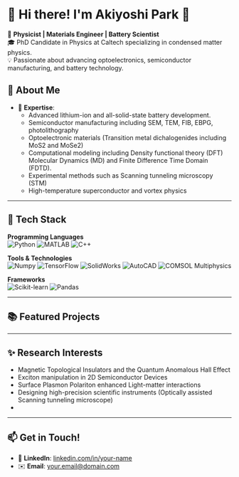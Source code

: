 # 👋 Hi there! I'm Akiyoshi Park 🦊

🔬 **Physicist | Materials Engineer | Battery Scientist**  
🎓 PhD Candidate in Physics at Caltech specializing in condensed matter physics.  
💡 Passionate about advancing optoelectronics, semiconductor manufacturing, and battery technology.  

## 🌟 About Me  
- 🧪 **Expertise**:  
  - Advanced lithium-ion and all-solid-state battery development.  
  - Semiconductor manufacturing including SEM, TEM, FIB, EBPG, photolithography  
  - Optoelectronic materials (Transition metal dichalogenides including MoS2 and MoSe2)  
  - Computational modeling including Density functional theory (DFT) Molecular Dynamics (MD) and Finite Difference Time Domain (FDTD).  
  - Experimental methods such as Scanning tunneling microscopy (STM)  
  - High-temperature superconductor and vortex physics  
---

## 🔧 Tech Stack  

**Programming Languages**  
![Python](https://img.shields.io/badge/Python-3776AB?style=for-the-badge&logo=python&logoColor=white)
![MATLAB](https://img.shields.io/badge/MATLAB-0076A8?style=for-the-badge&logo=mathworks&logoColor=white)
![C++](https://img.shields.io/badge/C++-00599C?style=for-the-badge&logo=cplusplus&logoColor=white)  

**Tools & Technologies**  
![Numpy](https://img.shields.io/badge/NumPy-013243?style=for-the-badge&logo=numpy&logoColor=white)
![TensorFlow](https://img.shields.io/badge/TensorFlow-FF6F00?style=for-the-badge&logo=tensorflow&logoColor=white)
![SolidWorks](https://img.shields.io/badge/SolidWorks-FF0000?style=for-the-badge&logo=dassaultsystemes&logoColor=white)
![AutoCAD](https://img.shields.io/badge/AutoCAD-EE3124?style=for-the-badge&logo=autodesk&logoColor=white)
![COMSOL Multiphysics](https://img.shields.io/badge/COMSOL-316CB0?style=for-the-badge&logo=comsol&logoColor=white)

**Frameworks**  
![Scikit-learn](https://img.shields.io/badge/Scikit--learn-F7931E?style=for-the-badge&logo=scikit-learn&logoColor=white)
![Pandas](https://img.shields.io/badge/Pandas-150458?style=for-the-badge&logo=pandas&logoColor=white)

---
## 📚 Featured Projects  
---

## ✨ Research Interests
- Magnetic Topological Insulators and the Quantum Anomalous Hall Effect
- Exciton manipulation in 2D Semiconductor Devices
- Surface Plasmon Polariton enhanced Light-matter interactions
- Designing high-precision scientific instruments (Optically assisted Scanning tunneling microscope)
- 

---

## 📫 Get in Touch!  
- 💼 **LinkedIn**: [linkedin.com/in/your-name](https://linkedin.com/in/your-name)  
- ✉️ **Email**: your.email@domain.com  
